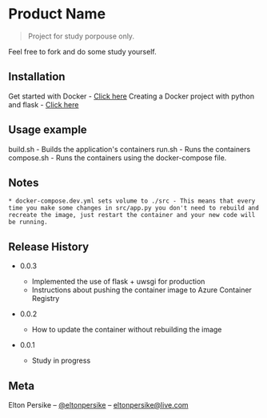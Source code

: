 # Product Name
> Project for study porpouse only.

Feel free to fork and do some study yourself.

## Installation

Get started with Docker - [Click here](https://docs.docker.com/get-started/)
Creating a Docker project with python and flask - [Click here](https://docs.docker.com/language/python/)

## Usage example

build.sh - Builds the application's containers
run.sh - Runs the containers
compose.sh - Runs the containers using the docker-compose file.

## Notes

    * docker-compose.dev.yml sets volume to ./src - This means that every time you make some changes in src/app.py you don't need to rebuild and recreate the image, just restart the container and your new code will be running.

## Release History

* 0.0.3
   *  Implemented the use of flask + uwsgi for production
   *  Instructions about pushing the container image to Azure Container Registry

* 0.0.2
    * How to update the container without rebuilding the image

* 0.0.1
    * Study in progress

## Meta

Elton Persike – [@eltonpersike](https://www.linkedin.com/in/eltonpersike/) – eltonpersike@live.com

